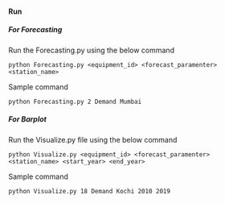 
#### Run
##### For Forecasting
Run the Forecasting.py using the below command

`python Forecasting.py <equipment_id> <forecast_paramenter> <station_name>`

Sample command

`python Forecasting.py 2 Demand Mumbai`

##### For Barplot
Run the Visualize.py file using the below command

`python Visualize.py <equipment_id> <forecast_paramenter> <station_name> <start_year> <end_year>`

Sample command

`python Visualize.py 18 Demand Kochi 2010 2019`
